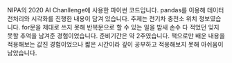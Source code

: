 NIPA의 2020 AI Chanllenge에 사용한 파이썬 코드입니다. pandas를 이용해  데이터 전처리와 시각화를 진행한 내용이 담겨 있습니다. 주제는 전기차 충전소 위치 정보였습니다. for문을 제대로 쓰지 못해 반복문으로 할 수 있는 일을 밤새  손수 다 적었던 잊지 못할 추억을 남겨준 경험이었습니다.
준비기간은 약 2주였습니다. 책으로만 배운 내용을 적용해보는 값진  경험이었으나  짧은 시간이라 깊이 공부하고 적용해보지 못해 아쉬움이 남았습니다.
